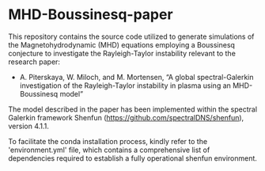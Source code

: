 # MHD-Boussinesq-paper

This repository contains the source code utilized to generate simulations of the Magnetohydrodynamic (MHD) equations employing a Boussinesq conjecture to investigate the Rayleigh-Taylor instability relevant to the research paper:

- A. Piterskaya, W. Miloch, and M. Mortensen, “A global spectral-Galerkin investigation of the Rayleigh-Taylor instability in plasma using an MHD-Boussinesq model”

The model described in the paper has been implemented within the spectral Galerkin framework Shenfun (https://github.com/spectralDNS/shenfun), version 4.1.1.

To facilitate the conda installation process, kindly refer to the 'environment.yml' file, which contains a comprehensive list of dependencies required to establish a fully operational shenfun environment.

